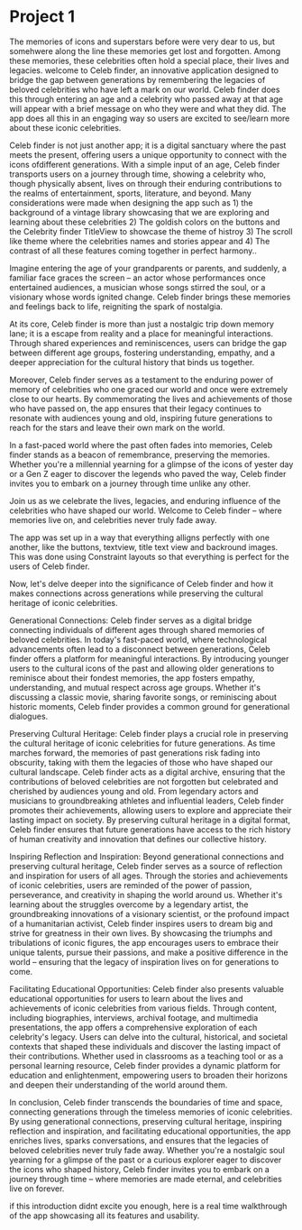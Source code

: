 # Project 1
 The memories of icons and superstars before were very dear to us, but somehwere along the line these memories get lost and forgotten. Among these memories, these celebrities often hold a special place, their lives and legacies. welcome to  Celeb finder, an innovative application designed to bridge the gap between generations by remembering the legacies of beloved celebrities who have left a mark on our world. Celeb finder does this through entering an age and a celebrity who passed away at that age will appear with a brief message on who they were and what they did. The app does all this in an engaging way so users are excited to see/learn more about these iconic celebrities.

Celeb finder is not just another app; it is a digital sanctuary where the past meets the present, offering users a unique opportunity to connect with the icons ofdifferent generations. With a simple input of an age, Celeb finder transports users on a journey through time, showing a celebrity who, though physically absent, lives on through their enduring contributions to the realms of entertainment, sports, literature, and beyond. Many considerations were made when designing the app such as 1) the background of a vintage library showcasing that we are exploring and learning about these celebrities 2) The goldish colors on the buttons and the Celebrity finder TitleView to showcase the theme of histroy 3) The scroll like theme where the celebrities names and stories appear and 4) The contrast of all these features coming together in perfect harmony..

Imagine entering the age of your grandparents or parents, and suddenly, a familiar face graces the screen – an actor whose performances once entertained audiences, a musician whose songs stirred the soul, or a visionary whose words ignited change. Celeb finder brings these memories and feelings back to life, reigniting the spark of nostalgia.

At its core, Celeb finder is more than just a nostalgic trip down memory lane; it is a escape from reality and a place for meaningful interactions. Through shared experiences and reminiscences, users can bridge the gap between different age groups, fostering understanding, empathy, and a deeper appreciation for the cultural history that binds us together.

Moreover, Celeb finder serves as a testament to the enduring power of memory of celebrities who one graced our world and once were extremely close to our hearts. By commemorating the lives and achievements of those who have passed on, the app ensures that their legacy continues to resonate with audiences young and old, inspiring future generations to reach for the stars and leave their own mark on the world.

In a fast-paced world where the past often fades into memories, Celeb finder stands as a beacon of remembrance, preserving the memories. Whether you're a millennial yearning for a glimpse of the icons of yester day or a Gen Z eager to discover the legends who paved the way, Celeb finder invites you to embark on a journey through time unlike any other.

Join us as we celebrate the lives, legacies, and enduring influence of the celebrities who have shaped our world. Welcome to Celeb finder – where memories live on, and celebrities never truly fade away.

The app was set up in a way that everything alligns perfectly with one another, like the buttons, textview, title text view and backround images. This was done using Constraint layouts so that everything is perfect for the users of Celeb finder.

Now, let's delve deeper into the significance of Celeb finder and how it makes connections across generations while preserving the cultural heritage of iconic celebrities.

Generational Connections:
Celeb finder serves as a digital bridge connecting individuals of different ages through shared memories of beloved celebrities. In today's fast-paced world, where technological advancements often lead to a disconnect between generations, Celeb finder offers a platform for meaningful interactions. By introducing younger users to the cultural icons of the past and allowing older generations to reminisce about their fondest memories, the app fosters empathy, understanding, and mutual respect across age groups. Whether it's discussing a classic movie, sharing favorite songs, or reminiscing about historic moments, Celeb finder provides a common ground for generational dialogues.

Preserving Cultural Heritage:
Celeb finder plays a crucial role in preserving the cultural heritage of iconic celebrities for future generations. As time marches forward, the memories of past generations risk fading into obscurity, taking with them the legacies of those who have shaped our cultural landscape. Celeb finder acts as a digital archive, ensuring that the contributions of beloved celebrities are not forgotten but celebrated and cherished by audiences young and old. From legendary actors and musicians to groundbreaking athletes and influential leaders, Celeb finder promotes their achievements, allowing users to explore and appreciate their lasting impact on society. By preserving cultural heritage in a digital format, Celeb finder ensures that future generations have access to the rich history of human creativity and innovation that defines our collective history.

Inspiring Reflection and Inspiration:
Beyond generational connections and preserving cultural heritage, Celeb finder serves as a source of reflection and inspiration for users of all ages. Through the stories and achievements of iconic celebrities, users are reminded of the power of passion, perseverance, and creativity in shaping the world around us. Whether it's learning about the struggles overcome by a legendary artist, the groundbreaking innovations of a visionary scientist, or the profound impact of a humanitarian activist, Celeb finder inspires users to dream big and strive for greatness in their own lives. By showcasing the triumphs and tribulations of iconic figures, the app encourages users to embrace their unique talents, pursue their passions, and make a positive difference in the world – ensuring that the legacy of inspiration lives on for generations to come.

Facilitating Educational Opportunities:
Celeb finder also presents valuable educational opportunities for users to learn about the lives and achievements of iconic celebrities from various fields. Through content, including biographies, interviews, archival footage, and multimedia presentations, the app offers a comprehensive exploration of each celebrity's legacy. Users can delve into the cultural, historical, and societal contexts that shaped these individuals and discover the lasting impact of their contributions. Whether used in classrooms as a teaching tool or as a personal learning resource, Celeb finder provides a dynamic platform for education and enlightenment, empowering users to broaden their horizons and deepen their understanding of the world around them.

In conclusion, Celeb finder transcends the boundaries of time and space, connecting generations through the timeless memories of iconic celebrities. By using generational connections, preserving cultural heritage, inspiring reflection and inspiration, and facilitating educational opportunities, the app enriches lives, sparks conversations, and ensures that the legacies of beloved celebrities never truly fade away. Whether you're a nostalgic soul yearning for a glimpse of the past or a curious explorer eager to discover the icons who shaped history, Celeb finder invites you to embark on a journey through time – where memories are made eternal, and celebrities live on forever.

if this introduction didnt excite you enough, here is a real time walkthrough of the app showcasing all its features and usability.








